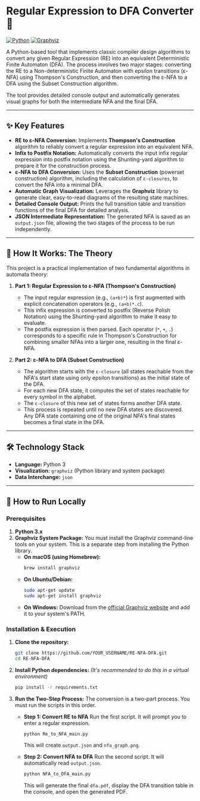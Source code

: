 # Regular Expression to DFA Converter 🚀

[![Python](https://img.shields.io/badge/Python-3.x-3776AB?style=for-the-badge&logo=python)](https://www.python.org/)
[![Graphviz](https://img.shields.io/badge/Graphviz-visualize-F7931E?style=for-the-badge&logo=graphviz)](https://graphviz.org/)

A Python-based tool that implements classic compiler design algorithms to convert any given Regular Expression (RE) into an equivalent Deterministic Finite Automaton (DFA). The process involves two major stages: converting the RE to a Non-deterministic Finite Automaton with epsilon transitions (ε-NFA) using Thompson's Construction, and then converting the ε-NFA to a DFA using the Subset Construction algorithm.

The tool provides detailed console output and automatically generates visual graphs for both the intermediate NFA and the final DFA.

---

## ✨ Key Features

-   **RE to ε-NFA Conversion:** Implements **Thompson's Construction** algorithm to reliably convert a regular expression into an equivalent NFA.
-   **Infix to Postfix Notation:** Automatically converts the input infix regular expression into postfix notation using the Shunting-yard algorithm to prepare it for the construction process.
-   **ε-NFA to DFA Conversion:** Uses the **Subset Construction** (powerset construction) algorithm, including the calculation of `ε-closures`, to convert the NFA into a minimal DFA.
-   **Automatic Graph Visualization:** Leverages the **Graphviz** library to generate clear, easy-to-read diagrams of the resulting state machines.
-   **Detailed Console Output:** Prints the full transition table and transition functions of the final DFA for detailed analysis.
-   **JSON Intermediate Representation:** The generated NFA is saved as an `output.json` file, allowing the two stages of the process to be run independently.

---

## 🤖 How It Works: The Theory

This project is a practical implementation of two fundamental algorithms in automata theory:

1.  **Part 1: Regular Expression to ε-NFA (Thompson's Construction)**
    -   The input regular expression (e.g., `(a+b)*`) is first augmented with explicit concatenation operators (e.g., `(a+b)*.c`).
    -   This infix expression is converted to postfix (Reverse Polish Notation) using the Shunting-yard algorithm to make it easy to evaluate.
    -   The postfix expression is then parsed. Each operator (`*`, `+`, `.`) corresponds to a specific rule in Thompson's Construction for combining smaller NFAs into a larger one, resulting in the final ε-NFA.

2.  **Part 2: ε-NFA to DFA (Subset Construction)**
    -   The algorithm starts with the `ε-closure` (all states reachable from the NFA's start state using only epsilon transitions) as the initial state of the DFA.
    -   For each new DFA state, it computes the set of states reachable for every symbol in the alphabet.
    -   The `ε-closure` of this new set of states forms another DFA state.
    -   This process is repeated until no new DFA states are discovered. Any DFA state containing one of the original NFA's final states becomes a final state in the DFA.

---

## 🛠️ Technology Stack

-   **Language:** Python 3
-   **Visualization:** `graphviz` (Python library and system package)
-   **Data Interchange:** `json`

---

## 🚀 How to Run Locally

### Prerequisites

1.  **Python 3.x**
2.  **Graphviz System Package:** You must install the Graphviz command-line tools on your system. This is a separate step from installing the Python library.
    -   **On macOS (using Homebrew):**
        ```sh
        brew install graphviz
        ```
    -   **On Ubuntu/Debian:**
        ```sh
        sudo apt-get update
        sudo apt-get install graphviz
        ```
    -   **On Windows:** Download from the [official Graphviz website](https://graphviz.org/download/) and add it to your system's PATH.

### Installation & Execution

1.  **Clone the repository:**
    ```sh
    git clone https://github.com/YOUR_USERNAME/RE-NFA-DFA.git
    cd RE-NFA-DFA
    ```

2.  **Install Python dependencies:**
    *(It's recommended to do this in a virtual environment)*
    ```sh
    pip install -r requirements.txt
    ```

3.  **Run the Two-Step Process:**
    The conversion is a two-part process. You must run the scripts in this order.

    -   **Step 1: Convert RE to NFA**
        Run the first script. It will prompt you to enter a regular expression.
        ```sh
        python Re_to_NFA_main.py
        ```
        This will create `output.json` and `nfa_graph.png`.

    -   **Step 2: Convert NFA to DFA**
        Run the second script. It will automatically read `output.json`.
        ```sh
        python NFA_to_DFA_main.py
        ```
        This will generate the final `dfa.pdf`, display the DFA transition table in the console, and open the generated PDF.
